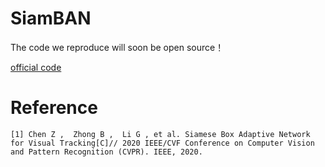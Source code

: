 # SiamBAN

The code we reproduce will soon be open source！

[official code](https://github.com/hqucv/siamban)

# Reference
`
[1] Chen Z ,  Zhong B ,  Li G , et al. Siamese Box Adaptive Network for Visual Tracking[C]// 2020 IEEE/CVF Conference on Computer Vision and Pattern Recognition (CVPR). IEEE, 2020.
`
